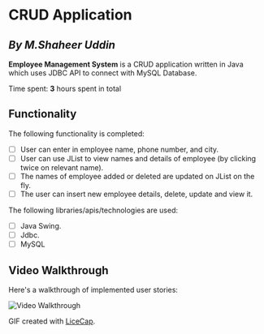 # CRUD Application

## *By M.Shaheer Uddin*

**Employee Management System** is a CRUD application written in Java which uses JDBC API to connect with MySQL Database. 

Time spent: **3** hours spent in total

## Functionality 

The following functionality is completed:

* [ ] User can enter in employee name, phone number, and city.
* [ ] User can use JList to view names and details of employee (by clicking twice on relevant name).
* [ ] The names of employee added or deleted are updated on JList on the fly.
* [ ] The user can insert new employee details, delete, update and view it.

The following libraries/apis/technologies are used:

* [ ] Java Swing.
* [ ] Jdbc.
* [ ] MySQL

## Video Walkthrough

Here's a walkthrough of implemented user stories:

<img src='https://i.imgur.com/Z4D8RVJ.gif' title='Video Walkthrough' width='' alt='Video Walkthrough' />

GIF created with [LiceCap](http://www.cockos.com/licecap/).
